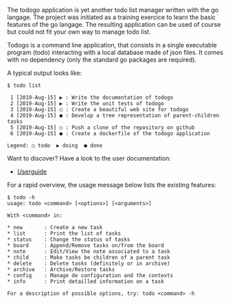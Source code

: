 The todogo application is yet another todo list manager written with
the go langage. The project was initiated as a training exercice to
learn the basic features of the go langage. The resulting application
can be used of course but could not fit your own way to manage todo
list.

Todogo is a command line application, that consists in a single
executable program (todo) interacting with a local database made of
json files. It comes with no dependency (only the standard go packages
are required).

A typical output looks like:

```shell
$ todo list

 1 [2019-Aug-15] ▶ : Write the documentation of todogo
 2 [2019-Aug-15] ▶ : Write the unit tests of todogo
 3 [2019-Aug-15] ○ : Create a beautiful web site for todogo
 4 [2019-Aug-15] ● : Develop a tree representation of parent-children tasks
 5 [2019-Aug-15] ○ : Push a clone of the repository on github
 6 [2019-Aug-15] ● : Create a dockerfile of the todogo application

Legend: ○ todo  ▶ doing  ● done

```

Want to discover? Have a look to the user documentation:

* [Userguide](doc/userguide.rst)

For a rapid overview, the usage message below lists the existing features:

``` shell
$ todo -h
usage: todo <command> [<options>] [<arguments>]

With <command> in:

* new       : Create a new task
* list      : Print the list of tasks
* status    : Change the status of tasks
* board     : Append/Remove tasks on/from the board
* note      : Edit/View the note associated to a task
* child     : Make tasks be children of a parent task
* delete    : Delete tasks (definitely or in archive)
* archive   : Archive/Restore tasks
* config    : Manage de configuration and the contexts
* info      : Print detailled information on a task

For a description of possible options, try: todo <command> -h
```
